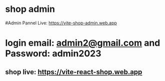 # shop admin
#Admin Pannel Live: https://vite-shop-admin.web.app
# login email: admin2@gmail.com and Password: admin2023

## shop live: https://vite-react-shop.web.app
